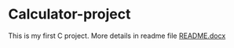 # Calculator-project
This is my first C project. More details in readme file
[README.docx](https://github.com/parthib007/Calculator-project/files/8101558/README.docx)
